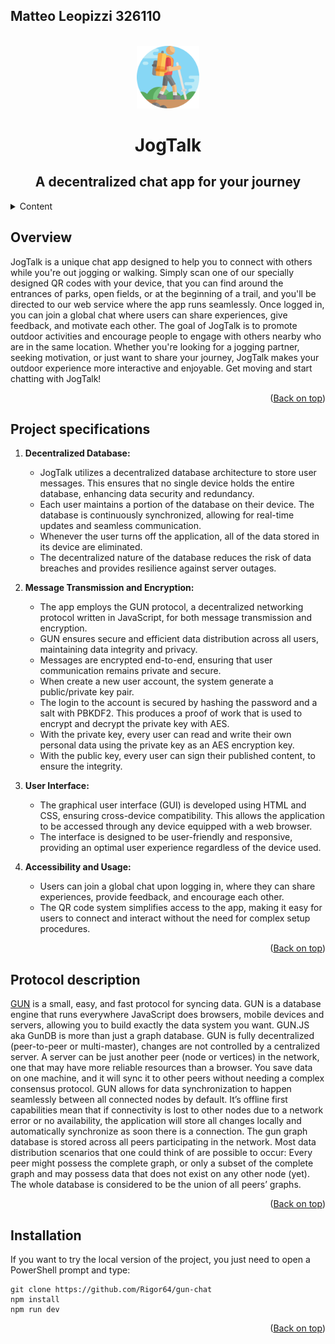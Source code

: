 <a name="readme-top"></a>

## Matteo Leopizzi 326110

<!-- LOGO -->
<br />
<div align="center">
    <img src="https://github.com/Rigor64/gun-chat/blob/main/public/favicon2.png" alt="Logo" width="100" height="100">

  <h1 align="center">JogTalk</h1>
  <h2 align="center">A decentralized chat app for your journey</h2>

</div>

<!-- Content tabel -->
<details>
  <summary>Content</summary>
  <ol>
    <li>
      <a href="#overview">Overview</a>
    </li>
    <li>
      <a href="#project-specifications">Project specifications</a>
      <ul>
        <li><a href="#decentralized-database">Decentralized Database</a></li>
        <li><a href="#message-transmission-and-encryption">Message Transmission and Encryption</a></li>
        <li><a href="#user-interface">User interface</a></li>
      </ul>
    </li>
    <li>
      <a href="#protocol-description">Protocol description</a>
    </li>
    <li>
      <a href="#user-experience">User experience</a>
    </li>
    <li>
      <a href="#scelte-implementative">Scelte implementative</a>
    </li>
  </ol>
</details>

<!-- OVERVIEW -->
## Overview
JogTalk is a unique chat app designed to help you to connect with others while you're out jogging or walking. Simply scan one of our specially designed QR codes with your device, that you can find around the entrances of parks, open fields, or at the beginning of a trail, and you'll be directed to our web service where the app runs seamlessly. Once logged in, you can join a global chat where users can share experiences, give feedback, and motivate each other. The goal of JogTalk is to promote outdoor activities and encourage people to engage with others nearby who are in the same location. Whether you're looking for a jogging partner, seeking motivation, or just want to share your journey, JogTalk makes your outdoor experience more interactive and enjoyable. Get moving and start chatting with JogTalk!

<p align="right">(<a href="#readme-top">Back on top</a>)</p>

<!-- PROJECT specifications -->
## Project specifications
1. **Decentralized Database:**
   - JogTalk utilizes a decentralized database architecture to store user messages. This ensures that no single device holds the entire database, enhancing data security and redundancy.
   - Each user maintains a portion of the database on their device. The database is continuously synchronized, allowing for real-time updates and seamless communication.
   - Whenever the user turns off the application, all of the data stored in its device are eliminated.
   - The decentralized nature of the database reduces the risk of data breaches and provides resilience against server outages.

2. **Message Transmission and Encryption:**
   - The app employs the GUN protocol, a decentralized networking protocol written in JavaScript, for both message transmission and encryption.
   - GUN ensures secure and efficient data distribution across all users, maintaining data integrity and privacy.
   - Messages are encrypted end-to-end, ensuring that user communication remains private and secure.
   - When create a new user account, the system generate a public/private key pair.
   - The login to the account is secured by hashing the password and a salt with PBKDF2. This produces a proof of work that is used to encrypt and decrypt the private key with AES.
   - With the private key, every user can read and write their own personal data using the private key as an AES encryption key.
   - With the public key, every user can sign their published content, to ensure the integrity.

3. **User Interface:**
   - The graphical user interface (GUI) is developed using HTML and CSS, ensuring cross-device compatibility. This allows the application to be accessed through any device equipped with a web browser.
   - The interface is designed to be user-friendly and responsive, providing an optimal user experience regardless of the device used.

4. **Accessibility and Usage:**
   - Users can join a global chat upon logging in, where they can share experiences, provide feedback, and encourage each other.
   - The QR code system simplifies access to the app, making it easy for users to connect and interact without the need for complex setup procedures.

<p align="right">(<a href="#readme-top">Back on top</a>)</p>

<!-- PROTOCOL DESCRIPTION -->
## Protocol description

[GUN](https://gun.eco/) is a small, easy, and fast protocol for syncing data. GUN is a database engine that runs every­where JavaScript does browsers, mo­bile de­vices and servers, al­low­ing you to build ex­act­ly the data sys­tem you want. GUN.JS aka GunDB is more than just a graph database. GUN is fully decentralized (peer-to-peer or multi-master), changes are not controlled by a centralized server. A server can be just another peer (node or vertices) in the network, one that may have more reliable resources than a browser. You save data on one machine, and it will sync it to other peers without needing a complex consensus protocol. GUN allows for data synchronization to happen seamlessly between all connected nodes by default. It’s offline first capabilities mean that if connectivity is lost to other nodes due to a network error or no availability, the application will store all changes locally and automatically synchronize as soon there is a connection. The gun graph database is stored across all peers participating in the network. Most data distribution scenarios that one could think of are possible to occur: Every peer might possess the complete graph, or only a subset of the complete graph and may possess data that does not exist on any other node (yet). The whole database is considered to be the union of all peers’ graphs.

<p align="right">(<a href="#readme-top">Back on top</a>)</p>

<!-- INSTALLATION -->
## Installation
If you want to try the local version of the project, you just need to open a PowerShell prompt and type:

```
git clone https://github.com/Rigor64/gun-chat
npm install
npm run dev
```

<p align="right">(<a href="#readme-top">Back on top</a>)</p>

